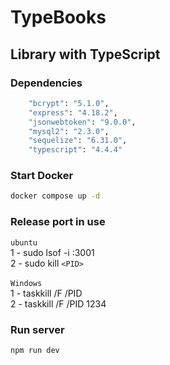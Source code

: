 # TypeBooks

## Library with TypeScript


### Dependencies
```bash
    "bcrypt": "5.1.0",
    "express": "4.18.2",
    "jsonwebtoken": "9.0.0",
    "mysql2": "2.3.0",
    "sequelize": "6.31.0",
    "typescript": "4.4.4"
```

### Start Docker
```bash
docker compose up -d
```
### Release port in use</br> 
`ubuntu`</br>
1 - sudo lsof -i :3001</br>
2 - sudo kill `<PID>`</br></br>
`Windows`</br>
1 - taskkill /F /PID <PID></br>
2 - taskkill /F /PID 1234

### Run server
```bash
npm run dev
```

